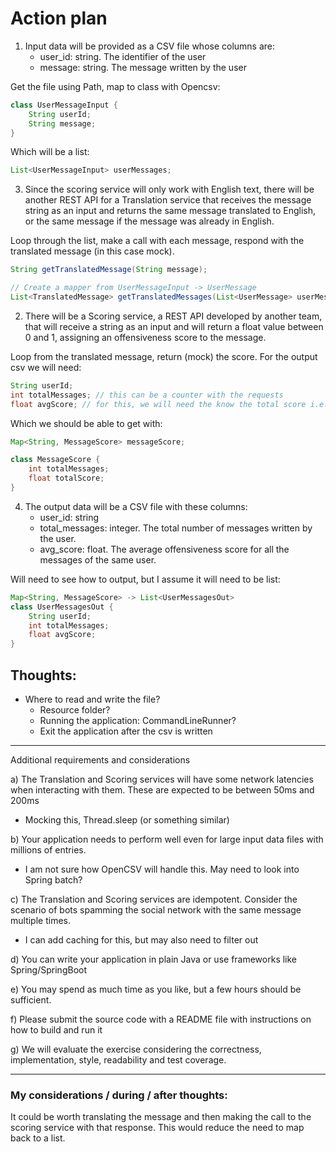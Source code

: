 # Action plan

1) Input data will be provided as a CSV file whose columns are:
   - user_id: string. The identifier of the user
   - message: string. The message written by the user

Get the file using Path, map to class with Opencsv:

```java
class UserMessageInput {
    String userId;
    String message;
}
```

Which will be a list:

```java
List<UserMessageInput> userMessages;
```

3) Since the scoring service will only work with English text, there will be another REST API for a Translation service that receives the message string as an input and returns the same message translated to English, or the same message if the message was already in English.

Loop through the list, make a call with each message, respond with the translated message (in this case mock).

```java
String getTranslatedMessage(String message);

// Create a mapper from UserMessageInput -> UserMessage
List<TranslatedMessage> getTranslatedMessages(List<UserMessage> userMessage);
```

2) There will be a Scoring service, a REST API developed by another team, that will receive a string as an input and will return a float value between 0 and 1, assigning an offensiveness score to the message.

Loop from the translated message, return (mock) the score. For the output csv we will need:

```java
String userId;
int totalMessages; // this can be a counter with the requests
float avgScore; // for this, we will need the know the total score i.e. totalMessages / totalScore (for each user id) 
```

Which we should be able to get with:

```java
Map<String, MessageScore> messageScore;

class MessageScore {
    int totalMessages;
    float totalScore;
}
```

4) The output data will be a CSV file with these columns:
   - user_id: string
   - total_messages: integer. The total number of messages written by the user.
   - avg_score: float. The average offensiveness score for all the messages of the same user.

Will need to see how to output, but I assume it will need to be list:

```java
Map<String, MessageScore> -> List<UserMessagesOut>
class UserMessagesOut {
    String userId;
    int totalMessages;
    float avgScore;
}
```

## Thoughts:

   - Where to read and write the file?
     - Resource folder?
     - Running the application: CommandLineRunner?
     - Exit the application after the csv is written
---

Additional requirements and considerations 

a) The Translation and Scoring services will have some network latencies when interacting with them. These are expected to be between 50ms and 200ms

- Mocking this, Thread.sleep (or something similar)


b) Your application needs to perform well even for large input data files with millions of entries.

- I am not sure how OpenCSV will handle this. May need to look into Spring batch?

c) The Translation and Scoring services are idempotent. Consider the scenario of bots spamming the social network with the same message multiple times.

- I can add caching for this, but may also need to filter out  

d) You can write your application in plain Java or use frameworks like Spring/SpringBoot

e) You may spend as much time as you like, but a few hours should be sufficient.

f) Please submit the source code with a README file with instructions on how to build and run it

g) We will evaluate the exercise considering the correctness, implementation, style, readability and test coverage.

---

### My considerations / during / after thoughts:

It could be worth translating the message and then making the call to the scoring service with that response.
This would reduce the need to map back to a list.